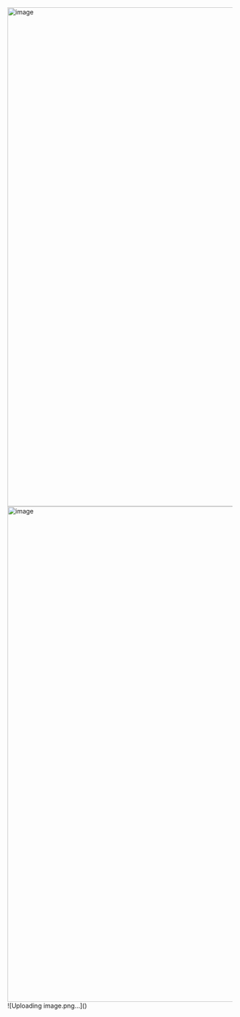 <img width="2528" height="1118" alt="image" src="https://github.com/user-attachments/assets/af199da4-4e69-4f07-8375-b59ab98f3b71" />
<img width="2636" height="1110" alt="image" src="https://github.com/user-attachments/assets/3d5cbbc7-ae19-4d0c-8e33-f497d66af075" />
![Uploading image.png…]()

